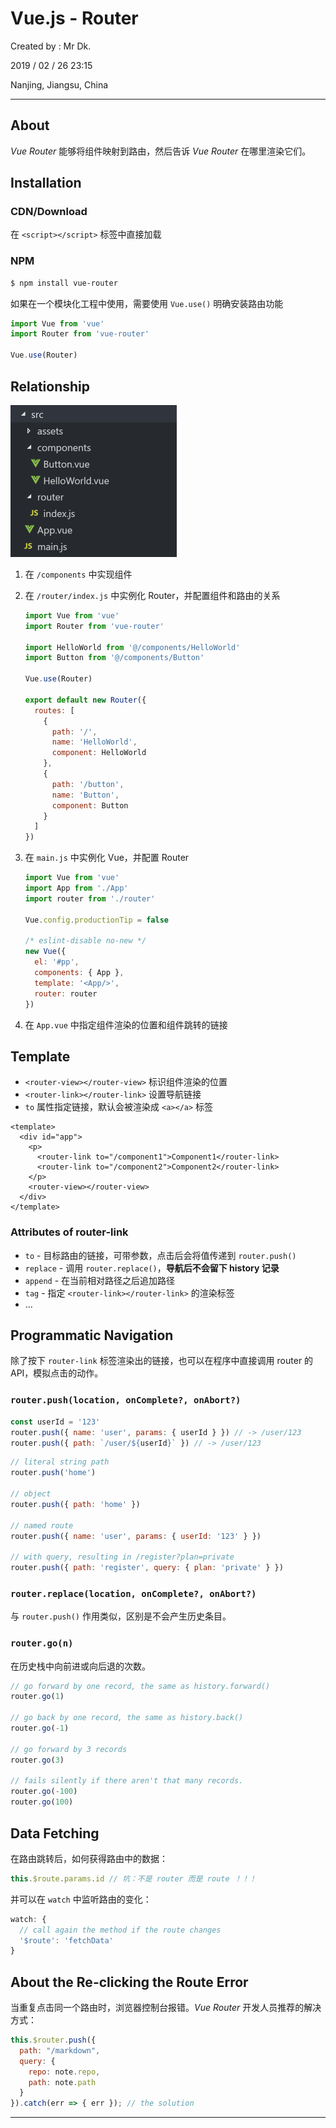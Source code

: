 # Vue.js - Router

Created by : Mr Dk.

2019 / 02 / 26 23:15

Nanjing, Jiangsu, China

---

## About

*Vue Router* 能够将组件映射到路由，然后告诉 *Vue Router* 在哪里渲染它们。

## Installation

### CDN/Download

在 `<script></script>` 标签中直接加载

### NPM

```bash
$ npm install vue-router
```

如果在一个模块化工程中使用，需要使用 `Vue.use()` 明确安装路由功能

```javascript
import Vue from 'vue'
import Router from 'vue-router'

Vue.use(Router)
```

## Relationship

<img src="../img/vue-router-src.png" alt="vue-router-src" style="zoom:50%;" />

1. 在 `/components` 中实现组件
2. 在 `/router/index.js` 中实例化 Router，并配置组件和路由的关系

   ```javascript
   import Vue from 'vue'
   import Router from 'vue-router'
   
   import HelloWorld from '@/components/HelloWorld'
   import Button from '@/components/Button'
   
   Vue.use(Router)
   
   export default new Router({
     routes: [
       {
         path: '/',
         name: 'HelloWorld',
         component: HelloWorld
       },
       {
         path: '/button',
         name: 'Button',
         component: Button
       }
     ]
   })
   ```

3. 在 `main.js` 中实例化 Vue，并配置 Router

   ```javascript
   import Vue from 'vue'
   import App from './App'
   import router from './router'
   
   Vue.config.productionTip = false
   
   /* eslint-disable no-new */
   new Vue({
     el: '#pp',
     components: { App },
     template: '<App/>',
     router: router
   })
   ```

4. 在 `App.vue` 中指定组件渲染的位置和组件跳转的链接

## Template

* `<router-view></router-view>` 标识组件渲染的位置
* `<router-link></router-link>` 设置导航链接
* `to` 属性指定链接，默认会被渲染成 `<a></a>` 标签

```vue
<template>
  <div id="app">
    <p>
      <router-link to="/component1">Component1</router-link>
      <router-link to="/component2">Component2</router-link>
    </p>
    <router-view></router-view>
  </div>
</template>
```

### Attributes of router-link

* `to` - 目标路由的链接，可带参数，点击后会将值传递到 `router.push()`
* `replace` - 调用 `router.replace()`，**导航后不会留下 history 记录**
* `append` - 在当前相对路径之后追加路径
* `tag` - 指定 `<router-link></router-link>` 的渲染标签
* ...

## Programmatic Navigation

除了按下 `router-link` 标签渲染出的链接，也可以在程序中直接调用 router 的 API，模拟点击的动作。

### `router.push(location, onComplete?, onAbort?)`

```javascript
const userId = '123'
router.push({ name: 'user', params: { userId } }) // -> /user/123
router.push({ path: `/user/${userId}` }) // -> /user/123
```

```javascript
// literal string path
router.push('home')

// object
router.push({ path: 'home' })

// named route
router.push({ name: 'user', params: { userId: '123' } })

// with query, resulting in /register?plan=private
router.push({ path: 'register', query: { plan: 'private' } })
```

### `router.replace(location, onComplete?, onAbort?)`

与 `router.push()` 作用类似，区别是不会产生历史条目。

### `router.go(n)`

在历史栈中向前进或向后退的次数。

```javascript
// go forward by one record, the same as history.forward()
router.go(1)

// go back by one record, the same as history.back()
router.go(-1)

// go forward by 3 records
router.go(3)

// fails silently if there aren't that many records.
router.go(-100)
router.go(100)
```

## Data Fetching

在路由跳转后，如何获得路由中的数据：

```javascript
this.$route.params.id // 坑：不是 router 而是 route ！！！
```

并可以在 `watch` 中监听路由的变化：

```javascript
watch: {
  // call again the method if the route changes
  '$route': 'fetchData'
}
```

## About the Re-clicking the Route Error

当重复点击同一个路由时，浏览器控制台报错。*Vue Router* 开发人员推荐的解决方式：

```javascript
this.$router.push({
  path: "/markdown",
  query: {
    repo: note.repo,
    path: note.path
  }
}).catch(err => { err }); // the solution
```

---

